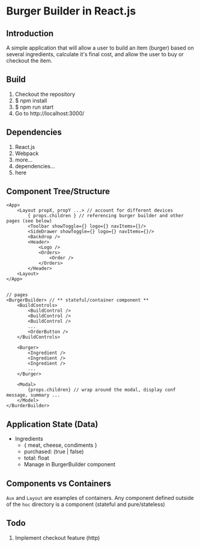 # Burger Builder in React.js

## Introduction

A simple application that will allow a user to build an item (burger) based on several ingredients, calculate it's final cost, and allow the user to buy or checkout the item.

## Build

1. Checkout the repository
2. \$ npm install
3. \$ npm run start
4. Go to http://localhost:3000/

## Dependencies

1. React.js
2. Webpack
3. more...
4. dependencies...
5. here

## Component Tree/Structure

```
<App>
    <Layout propX, propY ...> // account for different devices
        { props.children } // referencing burger builder and other pages (see below)
        <Toolbar showToggle={} logo={} navItems={}/>
        <SideDrawer showToggle={} logo={} navItems={}/>
        <Backdrop />
        <Header>
            <Logo />
            <Orders>
                <Order />
            </Orders>
        </Header>
    <Layout>
</App>


// pages
<BurgerBuilder> // ** stateful/container component **
    <BuildControls>
        <BuildControl />
        <BuildControl />
        <BuildControl />
        ...
        <OrderButton />
    </BuildControls>

    <Burger>
        <Ingredient />
        <Ingredient />
        <Ingredient />
        ...
    </Burger>

    <Modal>
        {props.children} // wrap around the modal, display conf message, summary ...
    </Model>
</BurderBuilder>
```

## Application State (Data)

- Ingredients
  - { meat, cheese, condiments }
  - purchased: (true | false)
  - total: float
  - Manage in BurgerBuilder component

## Components vs Containers

`Aux` and `Layout` are examples of containers. Any component defined outside of the `hoc` directory is a component (stateful and pure/stateless)

## Todo

1. Implement checkout feature (http)
